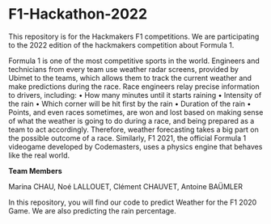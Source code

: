 # F1-Hackathon-2022
This repository is for the Hackmakers F1 competitions.
We are participating to the 2022 edition of the hackmakers competition about Formula 1.


Formula 1 is one of the most competitive sports in the world. Engineers and technicians
from every team use weather radar screens, provided by Ubimet to the teams, which allows
them to track the current weather and make predictions during the race. Race engineers
relay precise information to drivers, including:
  • How many minutes until it starts raining
  • Intensity of the rain
  • Which corner will be hit first by the rain
  • Duration of the rain
  • Points, and even races sometimes, are won and lost based on making sense of what
the weather is going to do during a race, and being prepared as a team to act
accordingly.
Therefore, weather forecasting takes a big part on the possible outcome of a race.
Similarly, F1 2021, the official Formula 1 videogame developed by Codemasters, uses a
physics engine that behaves like the real world.

**Team Members**

Marina CHAU, Noé LALLOUET, Clément CHAUVET, Antoine BAÜMLER

In this repository, you will find our code to predict Weather for the F1 2020 Game. We are also predicting the rain percentage.


